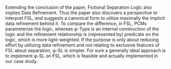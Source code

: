 Extending the conclusion of the paper, Fictional Separation Logic also implies Data Refinement. Thus the paper also discovers a perspective to interpret FSL, and suggests a canonical form to utilize maximally the implicit data refinement behind it. To compare the difference, in FSL, PCMs parameterize the logic, whereas φ-Type is an internal construction of the logic and the refinement relationship is (represented by) predicate on the logic, which is more light-weighted. If the purpose is only about reducing effort by utilizing data refinement and not relating to exclusive features of FSL about separation, φ-SL is simpler. For sure a generally ideal approach is to implement φ-SL on FSL, which is feasible and actually implemented in our case study.
